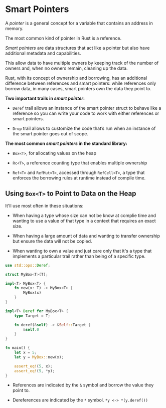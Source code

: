 # Smart Pointers

A *pointer* is a general concept for a variable that contains an address in memory.

The most common kind of pointer in Rust is a reference.

*Smart pointers* are data structures that act like a pointer but also have additional metadata and capabilities.

This allow data to have multiple owners by keeping track of the number of owners and, when no owners remain, cleaning up the data.

Rust, with its concept of ownership and borrowing, has an additional difference between references and smart pointers: while references only borrow data, in many cases, smart pointers own the data they point to.

**Two important trails in *smart pointer*:**

- `Deref` trail allows an instance of the smart pointer struct to behave like a reference so you can write your code to work with either references or smart pointers.

- `Drop` trail allows to customize the code that’s run when an instance of the smart pointer goes out of scope.

**The most common *smart pointers* in the standard library:**

- `Box<T>`, for allocating values on the heap

- `Rc<T>`, a reference counting type that enables multiple ownership

- `Ref<T>` and `RefMut<T>`, accessed through `RefCell<T>`, a type that enforces the borrowing rules at runtime instead of compile time.

## Using `Box<T>` to Point to Data on the Heap

It'll use most often in these situations:

- When having a type whose size can not be know at complie time and wanting to use a value of that type in a context that requires an exact size.

- When having a large amount of data and wanting to transfer ownership but ensure the data will not be copied.

- When wanting to own a value and just care only that it's a type that implements a particular trail rather than being of a specific type.

```rust
use std::ops::Deref;

struct MyBox<T>(T);

impl<T> MyBox<T> {
    fn new(x: T) -> MyBox<T> {
        MyBox(x)
    }
}

impl<T> Deref for MyBox<T> {
    type Target = T;

    fn deref(&self) -> &Self::Target {
        &self.0
    }
}

fn main() {
    let x = 5;
    let y = MyBox::new(x);

    assert_eq!(5, x);
    assert_eq!(5, *y);
}
```

- References are indicated by the `&` symbol and borrow the value they point to.

- Dereferences are indicated by the `*` symbol. `*y <-> *(y.deref())`
